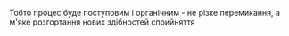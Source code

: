 Тобто процес буде поступовим і органічним - не різке перемикання, а м'яке розгортання нових здібностей сприйняття